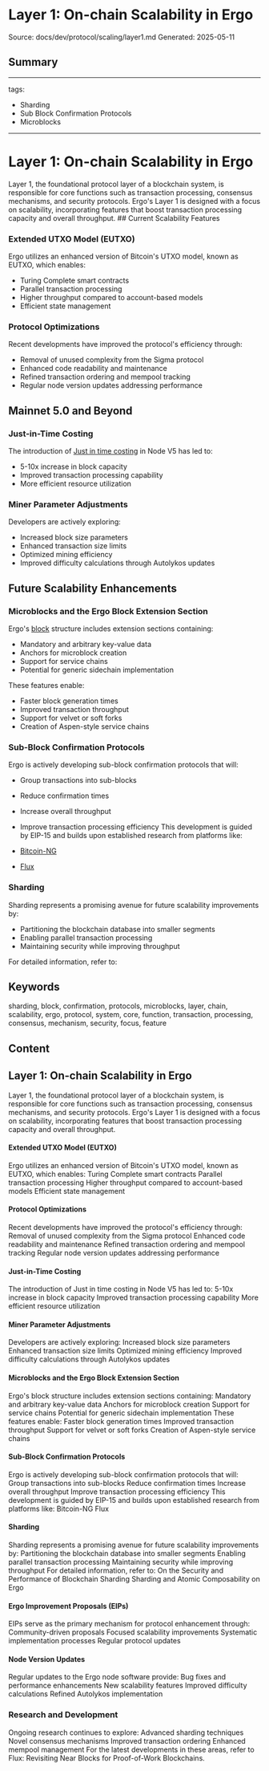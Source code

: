 # Layer 1: On-chain Scalability in Ergo
Source: docs/dev/protocol/scaling/layer1.md
Generated: 2025-05-11

## Summary
---
tags:
- Sharding
- Sub Block Confirmation Protocols
- Microblocks
---
# Layer 1: On-chain Scalability in Ergo

Layer 1, the foundational protocol layer of a blockchain system, is responsible for core functions such as transaction processing, consensus mechanisms, and security protocols. Ergo's Layer 1 is designed with a focus on scalability, incorporating features that boost transaction processing capacity and overall throughput. ## Current Scalability Features

### Extended UTXO Model (EUTXO)
Ergo utilizes an enhanced version of Bitcoin's UTXO model, known as EUTXO, which enables:

- Turing Complete smart contracts
- Parallel transaction processing
- Higher throughput compared to account-based models
- Efficient state management

### Protocol Optimizations
Recent developments have improved the protocol's efficiency through:

- Removal of unused complexity from the Sigma protocol
- Enhanced code readability and maintenance
- Refined transaction ordering and mempool tracking
- Regular node version updates addressing performance

## Mainnet 5.0 and Beyond

### Just-in-Time Costing
The introduction of [Just in time costing](jitc.md) in Node V5 has led to:

- 5-10x increase in block capacity
- Improved transaction processing capability
- More efficient resource utilization

### Miner Parameter Adjustments
Developers are actively exploring:

- Increased block size parameters
- Enhanced transaction size limits
- Optimized mining efficiency
- Improved difficulty calculations through Autolykos updates

## Future Scalability Enhancements

### Microblocks and the Ergo Block Extension Section

Ergo's [block](block.md) structure includes extension sections containing:

- Mandatory and arbitrary key-value data
- Anchors for microblock creation
- Support for service chains
- Potential for generic sidechain implementation

These features enable:

- Faster block generation times
- Improved transaction throughput
- Support for velvet or soft forks
- Creation of Aspen-style service chains


### Sub-Block Confirmation Protocols

Ergo is actively developing sub-block confirmation protocols that will:

- Group transactions into sub-blocks
- Reduce confirmation times
- Increase overall throughput
- Improve transaction processing efficiency This development is guided by EIP-15 and builds upon established research from platforms like:

- [Bitcoin-NG](https://www.usenix.org/system/files/conference/nsdi16/nsdi16-paper-eyal.pdf)
- [Flux](https://www.usenix.org/system/files/atc20-li-chenxing.pdf)




### Sharding
Sharding represents a promising avenue for future scalability improvements by:

- Partitioning the blockchain database into smaller segments
- Enabling parallel transaction processing
- Maintaining security while improving throughput

For detailed information, refer to:

## Keywords
sharding, block, confirmation, protocols, microblocks, layer, chain, scalability, ergo, protocol, system, core, function, transaction, processing, consensus, mechanism, security, focus, feature

## Content
## Layer 1: On-chain Scalability in Ergo
Layer 1, the foundational protocol layer of a blockchain system, is responsible for core functions such as transaction processing, consensus mechanisms, and security protocols. Ergo's Layer 1 is designed with a focus on scalability, incorporating features that boost transaction processing capacity and overall throughput.

#### Extended UTXO Model (EUTXO)
Ergo utilizes an enhanced version of Bitcoin's UTXO model, known as EUTXO, which enables:
Turing Complete smart contracts
Parallel transaction processing
Higher throughput compared to account-based models
Efficient state management

#### Protocol Optimizations
Recent developments have improved the protocol's efficiency through:
Removal of unused complexity from the Sigma protocol
Enhanced code readability and maintenance
Refined transaction ordering and mempool tracking
Regular node version updates addressing performance

#### Just-in-Time Costing
The introduction of Just in time costing in Node V5 has led to:
5-10x increase in block capacity
Improved transaction processing capability
More efficient resource utilization

#### Miner Parameter Adjustments
Developers are actively exploring:
Increased block size parameters
Enhanced transaction size limits
Optimized mining efficiency
Improved difficulty calculations through Autolykos updates

#### Microblocks and the Ergo Block Extension Section
Ergo's block structure includes extension sections containing:
Mandatory and arbitrary key-value data
Anchors for microblock creation
Support for service chains
Potential for generic sidechain implementation
These features enable:
Faster block generation times
Improved transaction throughput
Support for velvet or soft forks
Creation of Aspen-style service chains

#### Sub-Block Confirmation Protocols
Ergo is actively developing sub-block confirmation protocols that will:
Group transactions into sub-blocks
Reduce confirmation times
Increase overall throughput
Improve transaction processing efficiency
This development is guided by EIP-15 and builds upon established research from platforms like:
Bitcoin-NG
Flux

#### Sharding
Sharding represents a promising avenue for future scalability improvements by:
Partitioning the blockchain database into smaller segments
Enabling parallel transaction processing
Maintaining security while improving throughput
For detailed information, refer to:
On the Security and Performance of Blockchain Sharding
Sharding and Atomic Composability on Ergo

#### Ergo Improvement Proposals (EIPs)
EIPs serve as the primary mechanism for protocol enhancement through:
Community-driven proposals
Focused scalability improvements
Systematic implementation processes
Regular protocol updates

#### Node Version Updates
Regular updates to the Ergo node software provide:
Bug fixes and performance enhancements
New scalability features
Improved difficulty calculations
Refined Autolykos implementation

### Research and Development
Ongoing research continues to explore:
Advanced sharding techniques
Novel consensus mechanisms
Improved transaction ordering
Enhanced mempool management
For the latest developments in these areas, refer to Flux: Revisiting Near Blocks for Proof-of-Work Blockchains.
